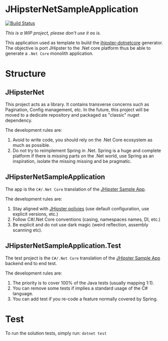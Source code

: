 # JHipsterNetSampleApplication

[![Build Status](https://travis-ci.org/jhipster/jhipster-net-sample-app-template.svg?branch=master)](https://travis-ci.org/jhipster/jhipster-net-sample-app-template)

*This is a WIP project, please don't use it as is.*

This application used as template to build the [jhipster-dotnetcore](https://github.com/jhipster/jhipster-dotnetcore) generator. The objective is port JHipster to the .Net core platform thus be able to generate a `.Net Core` monolith application.

# Structure

## JHipsterNet
This project acts as a library. It contains transverse concerns such as Pagination, Config management, etc.
In the future, this project will be moved to a dedicate repository and packaged as "classic" nuget dependency.

The development rules are:
1. Avoid to write code, you should rely on the .Net Core ecosystem as much as possible.
2. Do not try to reimplement Spring in .Net. Spring is a huge and complete platform if there is missing parts on the .Net world, use Spring as an inspiration, isolate the missing missing and be pragmatic.   

## JHipsterNetSampleApplication
The app is the `C#/.Net Core` translation of the [JHipster Sample App](https://github.com/jhipster/jhipster-sample-app). 

The development rules are:
1. Stay aligned with [JHipster polivies](https://www.jhipster.tech/policies/) (use default configuration, use explicit versions, etc.)
2. Follow C#/.Net Core conventions (casing, namespaces names, DI, etc.)
3. Be explicit and do not use dark magic (weird reflection, assembly scanning etc). 

## JHipsterNetSampleApplication.Test
The test project is the `C#/.Net Core` translation of the [JHipster Sample App](https://github.com/jhipster/jhipster-sample-app) backend end to end test.

The development rules are:
1. The priority is to cover 100% of the Java tests (usually mapping 1:1).
2. You can remove some tests if implies a standard usage of the C# language.
3. You can add test if you re-code a feature normally covered by Spring.
 

# Test

To run the solution tests, simply run: `dotnet test`
